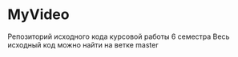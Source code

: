 # MyVideo

Репозиторий исходного кода курсовой работы 6 семестра
Весь исходный код можно найти на ветке master
